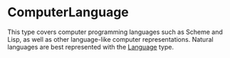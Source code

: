 # ComputerLanguage

This type covers computer programming languages such as Scheme and Lisp, as well as other language-like computer representations. Natural languages are best represented with the <a class="localLink" href="http://schema.org/Language">Language</a> type.
